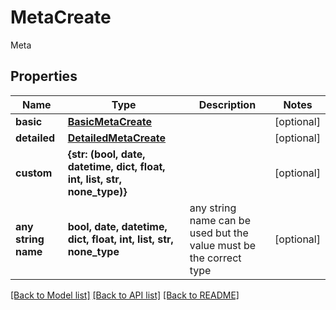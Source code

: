# MetaCreate

Meta

## Properties
Name | Type | Description | Notes
------------ | ------------- | ------------- | -------------
**basic** | [**BasicMetaCreate**](BasicMetaCreate.md) |  | [optional] 
**detailed** | [**DetailedMetaCreate**](DetailedMetaCreate.md) |  | [optional] 
**custom** | **{str: (bool, date, datetime, dict, float, int, list, str, none_type)}** |  | [optional] 
**any string name** | **bool, date, datetime, dict, float, int, list, str, none_type** | any string name can be used but the value must be the correct type | [optional]

[[Back to Model list]](../README.md#documentation-for-models) [[Back to API list]](../README.md#documentation-for-api-endpoints) [[Back to README]](../README.md)


